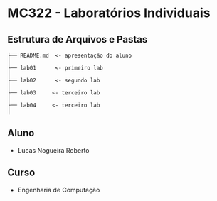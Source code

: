 # MC322 - Laboratórios Individuais #

## Estrutura de Arquivos e Pastas ##

```
├── README.md  <- apresentação do aluno
│
├── lab01      <- primeiro lab
│
├── lab02      <- segundo lab
│
├── lab03     <- terceiro lab
│
├── lab04     <- terceiro lab
│
```

## Aluno ##
- Lucas Nogueira Roberto

## Curso ##
- Engenharia de Computação
